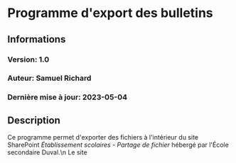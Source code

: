 # Programme d'export des bulletins

## Informations
### Version: 1.0
### Auteur: Samuel Richard
### Dernière mise à jour: 2023-05-04

## Description
Ce programme permet d'exporter des fichiers à l'intérieur du site SharePoint _Établissement scolaires - Partage de fichier_ hébergé par l'École secondaire Duval.\n
Le site